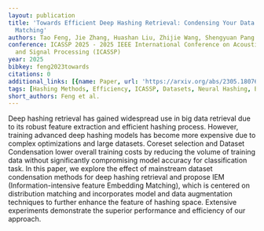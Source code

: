 ```yaml
---
layout: publication
title: 'Towards Efficient Deep Hashing Retrieval: Condensing Your Data Via Feature-embedding
  Matching'
authors: Tao Feng, Jie Zhang, Huashan Liu, Zhijie Wang, Shengyuan Pang
conference: ICASSP 2025 - 2025 IEEE International Conference on Acoustics, Speech
  and Signal Processing (ICASSP)
year: 2025
bibkey: feng2023towards
citations: 0
additional_links: [{name: Paper, url: 'https://arxiv.org/abs/2305.18076'}]
tags: [Hashing Methods, Efficiency, ICASSP, Datasets, Neural Hashing, Evaluation]
short_authors: Feng et al.
---
```

Deep hashing retrieval has gained widespread use in big data retrieval due to
its robust feature extraction and efficient hashing process. However, training
advanced deep hashing models has become more expensive due to complex
optimizations and large datasets. Coreset selection and Dataset Condensation
lower overall training costs by reducing the volume of training data without
significantly compromising model accuracy for classification task. In this
paper, we explore the effect of mainstream dataset condensation methods for
deep hashing retrieval and propose IEM (Information-intensive feature Embedding
Matching), which is centered on distribution matching and incorporates model
and data augmentation techniques to further enhance the feature of hashing
space. Extensive experiments demonstrate the superior performance and
efficiency of our approach.